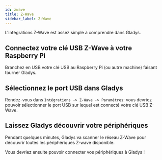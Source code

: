 ```yaml
---
id: zwave
title: Z-Wave
sidebar_label: Z-Wave
---
```


L'intégrations Z-Wave est assez simple à comprendre dans Gladys.

## Connectez votre clé USB Z-Wave à votre Raspberry Pi

Branchez en USB votre clé USB au Raspberry Pi (ou autre machine) faisant tourner Gladys.

## Sélectionnez le port USB dans Gladys

Rendez-vous dans `Intégrations -> Z-Wave -> Paramètres`: vous devriez pouvoir sélectionner le port USB sur lequel est connecté votre clé USB Z-Wave.

## Laissez Gladys découvrir votre périphériques

Pendant quelques minutes, Gladys va scanner le réseau Z-Wave pour découvrir toutes les périphériques Z-wave disponible.

Vous devriez ensuite pouvoir connecter vos périphériques à Gladys !
